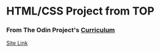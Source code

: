 # HTML/CSS Project from TOP

### From The Odin Project's [Curriculum](https://www.theodinproject.com/courses/web-development-101/lessons/html-css)

[Site Link](https://mugilan-codes.github.io/google-homepage-easy/)
